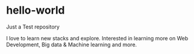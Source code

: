 # hello-world
Just a Test repository

I love to learn new stacks and explore. Interested in learning more on Web Development, Big data & Machine learning and more. 
